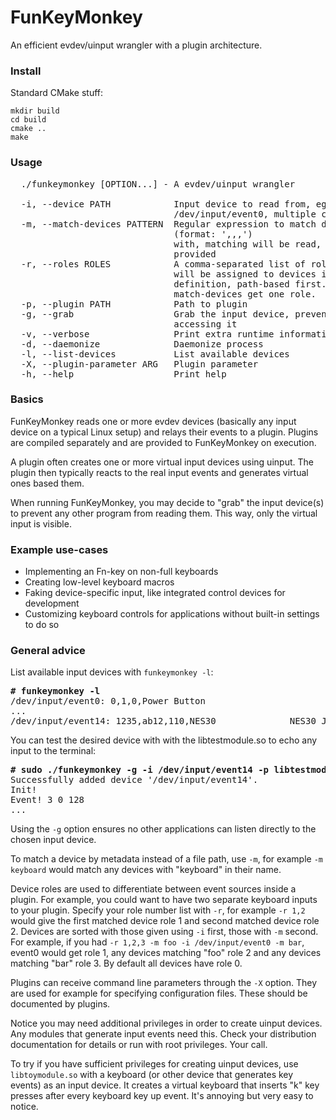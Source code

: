 # FunKeyMonkey

An efficient evdev/uinput wrangler with a plugin architecture.


### Install

Standard CMake stuff:

```
mkdir build
cd build
cmake ..
make
```

### Usage
<pre>
  ./funkeymonkey [OPTION...] - A evdev/uinput wrangler

  -i, --device PATH            Input device to read from, eg.
                               /dev/input/event0, multiple can be provided
  -m, --match-devices PATTERN  Regular expression to match device strings
                               (format: '<vendor>,<product>,<version>,<name>')
                               with, matching will be read, multiple can be
                               provided
  -r, --roles ROLES            A comma-separated list of role numbers. Roles
                               will be assigned to devices in order of
                               definition, path-based first. Devices matching a
                               match-devices get one role.
  -p, --plugin PATH            Path to plugin
  -g, --grab                   Grab the input device, preventing others from
                               accessing it
  -v, --verbose                Print extra runtime information
  -d, --daemonize              Daemonize process
  -l, --list-devices           List available devices
  -X, --plugin-parameter ARG   Plugin parameter
  -h, --help                   Print help
</pre>

### Basics

FunKeyMonkey reads one or more evdev devices (basically any input device on a typical Linux setup) and relays their events to a plugin. Plugins are compiled separately and are provided to FunKeyMonkey on execution. 

A plugin often creates one or more virtual input devices using uinput. The plugin then typically reacts to the real input events and generates virtual ones based them.

When running FunKeyMonkey, you may decide to "grab" the input device(s) to prevent any other program from reading them. This way, only the virtual input is visible.

### Example use-cases

* Implementing an Fn-key on non-full keyboards
* Creating low-level keyboard macros
* Faking device-specific input, like integrated control devices for development
* Customizing keyboard controls for applications without built-in settings to do so

### General advice

List available input devices with `funkeymonkey -l`:
<pre>
<b># funkeymonkey -l</b>
/dev/input/event0: 0,1,0,Power Button
...
/dev/input/event14: 1235,ab12,110,NES30              NES30 Joystick
</pre>

You can test the desired device with with the libtestmodule.so to echo 
any input to the terminal:

<pre>
<b># sudo ./funkeymonkey -g -i /dev/input/event14 -p libtestmodule.so</b>
Successfully added device '/dev/input/event14'.
Init!
Event! 3 0 128 
...
</pre>

Using the `-g` option ensures no other applications can listen
directly to the chosen input device.

To match a device by metadata instead of a file path, use `-m`, for example `-m keyboard` would match any devices with "keyboard" in their name.

Device roles are used to differentiate between event sources inside a plugin. For example, you could want to have two separate keyboard inputs to your plugin. Specify your role number list with `-r`, for example `-r 1,2` would give the first matched device role 1 and second matched device role 2. Devices are sorted with those given using `-i` first, those with `-m` second. For example, if you had `-r 1,2,3 -m foo -i /dev/input/event0 -m bar`, event0 would get role 1, any devices matching "foo" role 2 and any devices matching "bar" role 3. By default all devices have role 0.

Plugins can receive command line parameters through the `-X` option. They are used for example for specifying configuration files. These should be documented by plugins.

Notice you may need additional privileges in order to create uinput devices. Any modules that generate input events need this. Check your distribution documentation for details or run with root privileges. Your call.

To try if you have sufficient privileges for creating uinput devices, use `libtoymodule.so` with a keyboard (or other device that generates key events)  as an input device. It creates a virtual keyboard that inserts "k" key presses after every keyboard key up event. It's annoying but very easy to notice.

